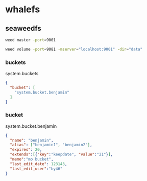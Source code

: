 # whalefs

## seaweedfs

```bash
weed master -port=9001

weed volume -port=9081 -mserver="localhost:9001" -dir="data"
```

### buckets
system.buckets
```json
{
  "bucket": [
    "system.bucket.benjamin"
  ]
}
```
### bucket

system.bucket.benjamin
```json
{
  "name": "benjamin",
  "alias": ["benjamin1", "benjamin2"],
  "expires": 20,
  "extends":[{"key":"keepdate", "value":"21"}],
  "memo":"mo bucket",
  "last_edit_date": 123143,
  "last_edit_user":"by46"
}
```